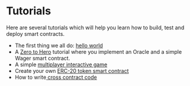 # Tutorials

Here are several tutorials which will help you learn how to build, test and deploy smart contracts.

* The first thing we all do: [hello world](hello-world-from-scratch.md)
* A [Zero to Hero](zero-to-hero.md) tutorial where you implement an Oracle and a simple Wager smart contract.
* A simple [multiplayer interactive game](multiplayergame.md)
* Create your own [ERC-20 token smart contract](token.md)
* How to write[ cross contract code](how-to-write-contracts-that-talk-to-each-other.md)

